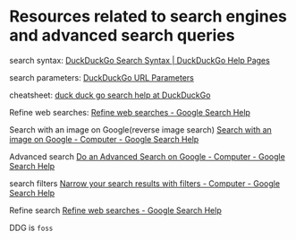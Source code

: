 # Resources related to search engines and advanced search queries

search syntax: [DuckDuckGo Search Syntax | DuckDuckGo Help Pages](https://help.duckduckgo.com/duckduckgo-help-pages/results/syntax/ "https://help.duckduckgo.com/duckduckgo-help-pages/results/syntax/") 

search parameters: [DuckDuckGo URL Parameters](https://duckduckgo.com/params "https://duckduckgo.com/params") 

cheatsheet: [duck duck go search help at DuckDuckGo](https://duckduckgo.com/?q=duck+duck+go+search+help&t=brave&ia=cheatsheet&iax=1# "https://duckduckgo.com/?q=duck+duck+go+search+help&t=brave&ia=cheatsheet&iax=1#") 

Refine web searches: [Refine web searches - Google Search Help](https://support.google.com/websearch/answer/2466433 "https://support.google.com/websearch/answer/2466433") 

Search with an image on Google(reverse image search) [Search with an image on Google - Computer - Google Search Help](https://support.google.com/websearch/answer/1325808 "https://support.google.com/websearch/answer/1325808") 

Advanced search [Do an Advanced Search on Google - Computer - Google Search Help](https://support.google.com/websearch/answer/35890 "https://support.google.com/websearch/answer/35890") 

search filters [Narrow your search results with filters - Computer - Google Search Help](https://support.google.com/websearch/answer/142143 "https://support.google.com/websearch/answer/142143") 

Refine search [Refine web searches - Google Search Help](https://support.google.com/websearch/answer/2466433?hl=en "https://support.google.com/websearch/answer/2466433?hl=en") 

DDG is `foss`
